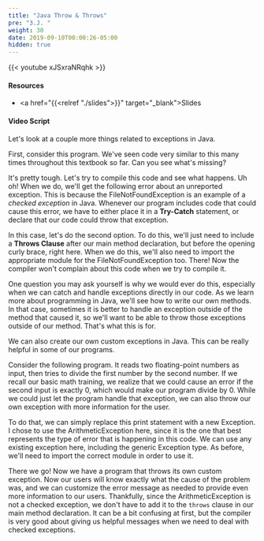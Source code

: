 ```yaml
---
title: "Java Throw & Throws"
pre: "3.J. "
weight: 30
date: 2019-09-10T00:00:26-05:00
hidden: true
---
```


{{< youtube xJSxraNRqhk >}}

#### Resources

* <a href="{{<relref "./slides">}}" target="_blank">Slides</a>

#### Video Script

Let's look at a couple more things related to exceptions in Java.

First, consider this program. We've seen code very similar to this many times throughout this textbook so far. Can you see what's missing?

It's pretty tough. Let's try to compile this code and see what happens. Uh oh! When we do, we'll get the following error about an unreported exception. This is because the FileNotFoundException is an example of a _checked exception_ in Java. Whenever our program includes code that could cause this error, we have to either place it in a **Try-Catch** statement, or declare that our code could throw that exception.

In this case, let's do the second option. To do this, we'll just need to include a **Throws Clause** after our main method declaration, but before the opening curly brace, right here. When we do this, we'll also need to import the appropriate module for the FileNotFoundException too. There! Now the compiler won't complain about this code when we try to compile it.

One question you may ask yourself is why we would ever do this, especially when we can catch and handle exceptions directly in our code. As we learn more about programming in Java, we'll see how to write our own methods. In that case, sometimes it is better to handle an exception outside of the method that caused it, so we'll want to be able to throw those exceptions outside of our method. That's what this is for.

We can also create our own custom exceptions in Java. This can be really helpful in some of our programs.

Consider the following program. It reads two floating-point numbers as input, then tries to divide the first number by the second number. If we recall our basic math training, we realize that we could cause an error if the second input is exactly 0, which would make our program divide by 0. While we could just let the program handle that exception, we can also throw our own exception with more information for the user.

To do that, we can simply replace this print statement with a new Exception. I chose to use the ArithmeticException here, since it is the one that best represents the type of error that is happening in this code. We can use any existing exception here, including the generic Exception type. As before, we'll need to import the correct module in order to use it.

There we go! Now we have a program that throws its own custom exception. Now our users will know exactly what the cause of the problem was, and we can customize the error message as needed to provide even more information to our users. Thankfully, since the ArithmeticException is not a checked exception, we don't have to add it to the `throws` clause in our main method declaration. It can be a bit confusing at first, but the compiler is very good about giving us helpful messages when we need to deal with checked exceptions.
